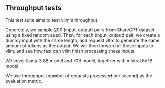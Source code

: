

## Throughput tests

This test suite aims to test vllm's throughput.


Concretely, we sample 200 (input, output) pairs from ShareGPT dataset using a fixed random seed. Then, for each (input, output) pair, we create a dummy input with the same length, and request vllm to generate the same amount of tokens as the output.
We will then forward all these inputs to vllm, and see how fast can vllm finish processing these inputs.

We cover llama-3 8B model and 70B model, together with mixtral 8x7B model.


We use throughput (number of requests processed per second) as the evaluation metric.
